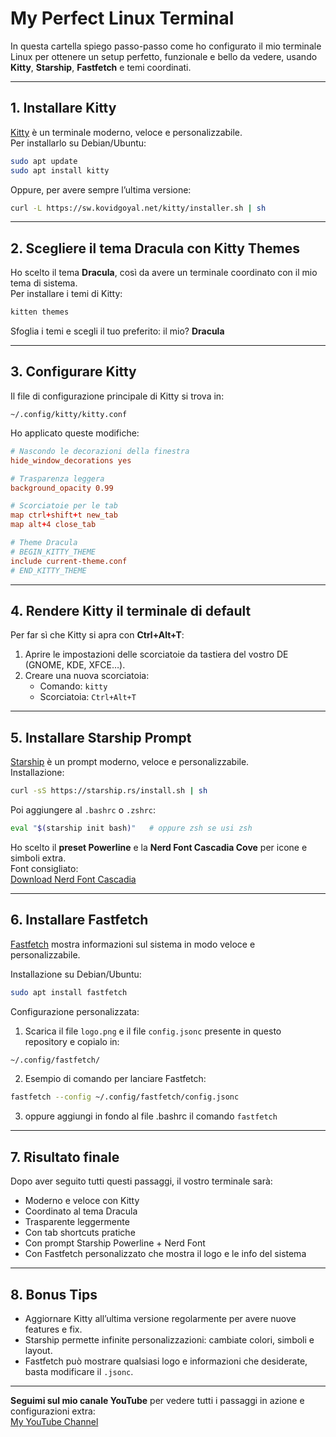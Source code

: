 # My Perfect Linux Terminal

In questa cartella spiego passo-passo come ho configurato il mio terminale Linux per ottenere un setup perfetto, funzionale e bello da vedere, usando **Kitty**, **Starship**, **Fastfetch** e temi coordinati.

---

## 1. Installare Kitty

[Kitty](https://sw.kovidgoyal.net/kitty/) è un terminale moderno, veloce e personalizzabile.  
Per installarlo su Debian/Ubuntu:

```bash
sudo apt update
sudo apt install kitty
```

Oppure, per avere sempre l’ultima versione:

```bash
curl -L https://sw.kovidgoyal.net/kitty/installer.sh | sh
```

---

## 2. Scegliere il tema Dracula con Kitty Themes

Ho scelto il tema **Dracula**, così da avere un terminale coordinato con il mio tema di sistema.  
Per installare i temi di Kitty:

```bash
kitten themes
```

Sfoglia i temi e scegli il tuo preferito: il mio? **Dracula**


---

## 3. Configurare Kitty

Il file di configurazione principale di Kitty si trova in:

```
~/.config/kitty/kitty.conf
```

Ho applicato queste modifiche:

```conf
# Nascondo le decorazioni della finestra
hide_window_decorations yes

# Trasparenza leggera
background_opacity 0.99

# Scorciatoie per le tab
map ctrl+shift+t new_tab
map alt+4 close_tab

# Theme Dracula
# BEGIN_KITTY_THEME
include current-theme.conf
# END_KITTY_THEME
```


---

## 4. Rendere Kitty il terminale di default

Per far sì che Kitty si apra con **Ctrl+Alt+T**:

1. Aprire le impostazioni delle scorciatoie da tastiera del vostro DE (GNOME, KDE, XFCE…).
2. Creare una nuova scorciatoia:
   - Comando: `kitty`
   - Scorciatoia: `Ctrl+Alt+T`

---

## 5. Installare Starship Prompt

[Starship](https://starship.rs/) è un prompt moderno, veloce e personalizzabile.  
Installazione:

```bash
curl -sS https://starship.rs/install.sh | sh
```

Poi aggiungere al `.bashrc` o `.zshrc`:

```bash
eval "$(starship init bash)"   # oppure zsh se usi zsh
```

Ho scelto il **preset Powerline** e la **Nerd Font Cascadia Cove** per icone e simboli extra.  
Font consigliato:  
[Download Nerd Font Cascadia](https://www.nerdfonts.com/font-downloads)

---

## 6. Installare Fastfetch

[Fastfetch](https://github.com/LinusDierheimer/fastfetch) mostra informazioni sul sistema in modo veloce e personalizzabile.

Installazione su Debian/Ubuntu:

```bash
sudo apt install fastfetch
```

Configurazione personalizzata:

1. Scarica il file `logo.png` e il file `config.jsonc` presente in questo repository e copialo in:

```bash
~/.config/fastfetch/
```

2. Esempio di comando per lanciare Fastfetch:

```bash
fastfetch --config ~/.config/fastfetch/config.jsonc
```
3. oppure aggiungi in fondo al file .bashrc il comando `fastfetch`

---

## 7. Risultato finale

Dopo aver seguito tutti questi passaggi, il vostro terminale sarà:

- Moderno e veloce con Kitty
- Coordinato al tema Dracula
- Trasparente leggermente
- Con tab shortcuts pratiche
- Con prompt Starship Powerline + Nerd Font
- Con Fastfetch personalizzato che mostra il logo e le info del sistema

---

## 8. Bonus Tips

- Aggiornare Kitty all’ultima versione regolarmente per avere nuove features e fix.
- Starship permette infinite personalizzazioni: cambiate colori, simboli e layout.
- Fastfetch può mostrare qualsiasi logo e informazioni che desiderate, basta modificare il `.jsonc`.

---

**Seguimi sul mio canale YouTube** per vedere tutti i passaggi in azione e configurazioni extra:  
[My YouTube Channel](#)

